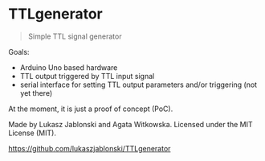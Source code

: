 # TTLgenerator
> Simple TTL signal generator

Goals:
- Arduino Uno based hardware
- TTL output triggered by TTL input signal
- serial interface for setting TTL output parameters and/or triggering (not yet there)

At the moment, it is just a proof of concept (PoC).

Made by Lukasz Jablonski and Agata Witkowska. Licensed under the MIT License (MIT).

https://github.com/lukaszjablonski/TTLgenerator
